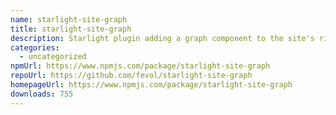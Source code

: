 ```yaml
---
name: starlight-site-graph
title: starlight-site-graph
description: Starlight plugin adding a graph component to the site's right-sidebar
categories:
  - uncategorized
npmUrl: https://www.npmjs.com/package/starlight-site-graph
repoUrl: https://github.com/fevol/starlight-site-graph
homepageUrl: https://www.npmjs.com/package/starlight-site-graph
downloads: 755
---
```


